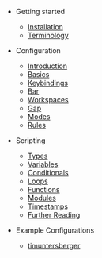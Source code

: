 - Getting started

  - [Installation](getting_started/installation.md)
  - [Terminology](getting_started/terminology.md)
  
- Configuration

  - [Introduction](configuration/introduction.md)
  - [Basics](configuration/basics.md)
  - [Keybindings](configuration/keybindings.md)
  - [Bar](configuration/bar.md)
  - [Workspaces](configuration/workspaces.md)
  - [Gap](configuration/gap.md)
  - [Modes](configuration/modes.md)
  - [Rules](configuration/rules.md)

- Scripting

  - [Types](scripting/types.md)
  - [Variables](scripting/variables.md)
  - [Conditionals](scripting/conditionals.md)
  - [Loops](scripting/loops.md)
  - [Functions](scripting/functions.md)
  - [Modules](scripting/modules.md)
  - [Timestamps](scripting/timestamp.md)
  - [Further Reading](scripting/further_reading.md)

- Example Configurations

  - [timuntersberger](example_configurations/timuntersberger.md)
